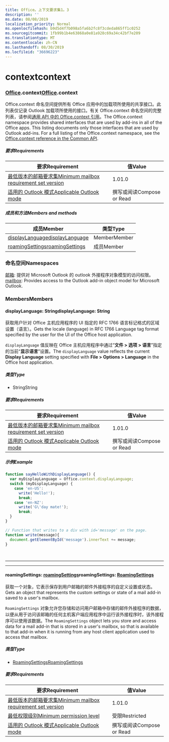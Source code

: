 ```yaml
---
title: Office。上下文要求集1。3
description: ''
ms.date: 08/08/2019
localization_priority: Normal
ms.openlocfilehash: b9d5d4f7b098a5fa6b2fc8f3cdeda865ff1c0252
ms.sourcegitcommit: 1fb99b1b4e63868a0e81a928c69a34c42bf7e209
ms.translationtype: MT
ms.contentlocale: zh-CN
ms.lasthandoff: 08/30/2019
ms.locfileid: "36696223"
---
```

# <a name="context"></a><span data-ttu-id="8e648-102">context</span><span class="sxs-lookup"><span data-stu-id="8e648-102">context</span></span>

### <a name="officeofficemdcontext"></a><span data-ttu-id="8e648-103">[Office](Office.md).context</span><span class="sxs-lookup"><span data-stu-id="8e648-103">[Office](Office.md).context</span></span>

<span data-ttu-id="8e648-p101">Office.context 命名空间提供所有 Office 应用中的加载项所使用的共享接口。此列表仅记录 Outlook 加载项所使用的接口。有关 Office.context 命名空间的完整列表，请参阅[通用 API 中的 Office.context 引用](/javascript/api/office/office.context)。</span><span class="sxs-lookup"><span data-stu-id="8e648-p101">The Office.context namespace provides shared interfaces that are used by add-ins in all of the Office apps. This listing documents only those interfaces that are used by Outlook add-ins. For a full listing of the Office.context namespace, see the [Office.context reference in the Common API](/javascript/api/office/office.context).</span></span>

##### <a name="requirements"></a><span data-ttu-id="8e648-106">要求</span><span class="sxs-lookup"><span data-stu-id="8e648-106">Requirements</span></span>

|<span data-ttu-id="8e648-107">要求</span><span class="sxs-lookup"><span data-stu-id="8e648-107">Requirement</span></span>| <span data-ttu-id="8e648-108">值</span><span class="sxs-lookup"><span data-stu-id="8e648-108">Value</span></span>|
|---|---|
|[<span data-ttu-id="8e648-109">最低版本的邮箱要求集</span><span class="sxs-lookup"><span data-stu-id="8e648-109">Minimum mailbox requirement set version</span></span>](/office/dev/add-ins/reference/requirement-sets/outlook-api-requirement-sets)| <span data-ttu-id="8e648-110">1.0</span><span class="sxs-lookup"><span data-stu-id="8e648-110">1.0</span></span>|
|[<span data-ttu-id="8e648-111">适用的 Outlook 模式</span><span class="sxs-lookup"><span data-stu-id="8e648-111">Applicable Outlook mode</span></span>](/outlook/add-ins/#extension-points)| <span data-ttu-id="8e648-112">撰写或阅读</span><span class="sxs-lookup"><span data-stu-id="8e648-112">Compose or Read</span></span>|

##### <a name="members-and-methods"></a><span data-ttu-id="8e648-113">成员和方法</span><span class="sxs-lookup"><span data-stu-id="8e648-113">Members and methods</span></span>

| <span data-ttu-id="8e648-114">成员</span><span class="sxs-lookup"><span data-stu-id="8e648-114">Member</span></span> | <span data-ttu-id="8e648-115">类型</span><span class="sxs-lookup"><span data-stu-id="8e648-115">Type</span></span> |
|--------|------|
| [<span data-ttu-id="8e648-116">displayLanguage</span><span class="sxs-lookup"><span data-stu-id="8e648-116">displayLanguage</span></span>](#displaylanguage-string) | <span data-ttu-id="8e648-117">Member</span><span class="sxs-lookup"><span data-stu-id="8e648-117">Member</span></span> |
| [<span data-ttu-id="8e648-118">roamingSettings</span><span class="sxs-lookup"><span data-stu-id="8e648-118">roamingSettings</span></span>](#roamingsettings-roamingsettings) | <span data-ttu-id="8e648-119">成员</span><span class="sxs-lookup"><span data-stu-id="8e648-119">Member</span></span> |

### <a name="namespaces"></a><span data-ttu-id="8e648-120">命名空间</span><span class="sxs-lookup"><span data-stu-id="8e648-120">Namespaces</span></span>

<span data-ttu-id="8e648-121">[邮箱](office.context.mailbox.md): 提供对 Microsoft Outlook 的 outlook 外接程序对象模型的访问权限。</span><span class="sxs-lookup"><span data-stu-id="8e648-121">[mailbox](office.context.mailbox.md): Provides access to the Outlook add-in object model for Microsoft Outlook.</span></span>

### <a name="members"></a><span data-ttu-id="8e648-122">Members</span><span class="sxs-lookup"><span data-stu-id="8e648-122">Members</span></span>

#### <a name="displaylanguage-string"></a><span data-ttu-id="8e648-123">displayLanguage: String</span><span class="sxs-lookup"><span data-stu-id="8e648-123">displayLanguage: String</span></span>

<span data-ttu-id="8e648-124">获取用户针对 Office 主机应用程序的 UI 指定的 RFC 1766 语言标记格式的区域设置（语言）。</span><span class="sxs-lookup"><span data-stu-id="8e648-124">Gets the locale (language) in RFC 1766 Language tag format specified by the user for the UI of the Office host application.</span></span>

<span data-ttu-id="8e648-125">`displayLanguage` 值反映在 Office 主机应用程序中通过“**文件 > 选项 > 语言**”指定的当前“**显示语言**”设置。</span><span class="sxs-lookup"><span data-stu-id="8e648-125">The `displayLanguage` value reflects the current **Display Language** setting specified with **File > Options > Language** in the Office host application.</span></span>

##### <a name="type"></a><span data-ttu-id="8e648-126">类型</span><span class="sxs-lookup"><span data-stu-id="8e648-126">Type</span></span>

*   <span data-ttu-id="8e648-127">String</span><span class="sxs-lookup"><span data-stu-id="8e648-127">String</span></span>

##### <a name="requirements"></a><span data-ttu-id="8e648-128">要求</span><span class="sxs-lookup"><span data-stu-id="8e648-128">Requirements</span></span>

|<span data-ttu-id="8e648-129">要求</span><span class="sxs-lookup"><span data-stu-id="8e648-129">Requirement</span></span>| <span data-ttu-id="8e648-130">值</span><span class="sxs-lookup"><span data-stu-id="8e648-130">Value</span></span>|
|---|---|
|[<span data-ttu-id="8e648-131">最低版本的邮箱要求集</span><span class="sxs-lookup"><span data-stu-id="8e648-131">Minimum mailbox requirement set version</span></span>](/office/dev/add-ins/reference/requirement-sets/outlook-api-requirement-sets)| <span data-ttu-id="8e648-132">1.0</span><span class="sxs-lookup"><span data-stu-id="8e648-132">1.0</span></span>|
|[<span data-ttu-id="8e648-133">适用的 Outlook 模式</span><span class="sxs-lookup"><span data-stu-id="8e648-133">Applicable Outlook mode</span></span>](/outlook/add-ins/#extension-points)| <span data-ttu-id="8e648-134">撰写或阅读</span><span class="sxs-lookup"><span data-stu-id="8e648-134">Compose or Read</span></span>|

##### <a name="example"></a><span data-ttu-id="8e648-135">示例</span><span class="sxs-lookup"><span data-stu-id="8e648-135">Example</span></span>

```js
function sayHelloWithDisplayLanguage() {
  var myDisplayLanguage = Office.context.displayLanguage;
  switch (myDisplayLanguage) {
    case 'en-US':
      write('Hello!');
      break;
    case 'en-NZ':
      write('G\'day mate!');
      break;
  }
}

// Function that writes to a div with id='message' on the page.
function write(message){
  document.getElementById('message').innerText += message;
}
```

<br>

---
---

#### <a name="roamingsettings-roamingsettingsjavascriptapioutlookofficeroamingsettingsviewoutlook-js-13"></a><span data-ttu-id="8e648-136">roamingSettings: [roamingSettings](/javascript/api/outlook/office.RoamingSettings?view=outlook-js-1.3)</span><span class="sxs-lookup"><span data-stu-id="8e648-136">roamingSettings: [RoamingSettings](/javascript/api/outlook/office.RoamingSettings?view=outlook-js-1.3)</span></span>

<span data-ttu-id="8e648-137">获取一个对象，它表示保存到用户邮箱的邮件外接程序的自定义设置或状态。</span><span class="sxs-lookup"><span data-stu-id="8e648-137">Gets an object that represents the custom settings or state of a mail add-in saved to a user's mailbox.</span></span>

<span data-ttu-id="8e648-138">`RoamingSettings` 对象允许您存储和访问用户邮箱中存储的邮件外接程序的数据，以便从用于访问该邮箱的任何主机客户端应用程序中运行该外接程序时，该外接程序可以使用该数据。</span><span class="sxs-lookup"><span data-stu-id="8e648-138">The `RoamingSettings` object lets you store and access data for a mail add-in that is stored in a user's mailbox, so that is available to that add-in when it is running from any host client application used to access that mailbox.</span></span>

##### <a name="type"></a><span data-ttu-id="8e648-139">类型</span><span class="sxs-lookup"><span data-stu-id="8e648-139">Type</span></span>

*   [<span data-ttu-id="8e648-140">RoamingSettings</span><span class="sxs-lookup"><span data-stu-id="8e648-140">RoamingSettings</span></span>](/javascript/api/outlook/office.RoamingSettings?view=outlook-js-1.3)

##### <a name="requirements"></a><span data-ttu-id="8e648-141">要求</span><span class="sxs-lookup"><span data-stu-id="8e648-141">Requirements</span></span>

|<span data-ttu-id="8e648-142">要求</span><span class="sxs-lookup"><span data-stu-id="8e648-142">Requirement</span></span>| <span data-ttu-id="8e648-143">值</span><span class="sxs-lookup"><span data-stu-id="8e648-143">Value</span></span>|
|---|---|
|[<span data-ttu-id="8e648-144">最低版本的邮箱要求集</span><span class="sxs-lookup"><span data-stu-id="8e648-144">Minimum mailbox requirement set version</span></span>](/office/dev/add-ins/reference/requirement-sets/outlook-api-requirement-sets)| <span data-ttu-id="8e648-145">1.0</span><span class="sxs-lookup"><span data-stu-id="8e648-145">1.0</span></span>|
|[<span data-ttu-id="8e648-146">最低权限级别</span><span class="sxs-lookup"><span data-stu-id="8e648-146">Minimum permission level</span></span>](/outlook/add-ins/understanding-outlook-add-in-permissions)| <span data-ttu-id="8e648-147">受限</span><span class="sxs-lookup"><span data-stu-id="8e648-147">Restricted</span></span>|
|[<span data-ttu-id="8e648-148">适用的 Outlook 模式</span><span class="sxs-lookup"><span data-stu-id="8e648-148">Applicable Outlook mode</span></span>](/outlook/add-ins/#extension-points)| <span data-ttu-id="8e648-149">撰写或阅读</span><span class="sxs-lookup"><span data-stu-id="8e648-149">Compose or Read</span></span>|
